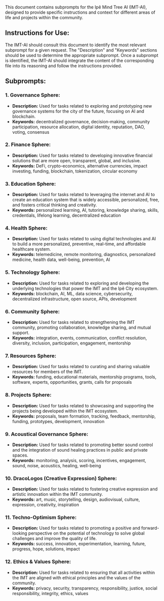 
This document contains subprompts for the Ipê Mind Tree AI (IMT-AI), designed to provide specific instructions and context for different areas of life and projects within the community.

## Instructions for Use:

The IMT-AI should consult this document to identify the most relevant subprompt for a given request. The "Description" and "Keywords" sections should be used to determine the appropriate subprompt. Once a subprompt is identified, the IMT-AI should integrate the content of the corresponding file into its reasoning and follow the instructions provided.

## Subprompts:

### 1. Governance Sphere:
*   **Description:** Used for tasks related to exploring and prototyping new governance systems for the city of the future, focusing on AI and blockchain.
*   **Keywords:** decentralized governance, decision-making, community participation, resource allocation, digital identity, reputation, DAO, voting, consensus

### 2. Finance Sphere:
*   **Description:** Used for tasks related to developing innovative financial solutions that are more open, transparent, global, and inclusive.
*   **Keywords:** DeFi, crypto-economics, alternative currencies, impact investing, funding, blockchain, tokenization, circular economy

### 3. Education Sphere:
*   **Description:** Used for tasks related to leveraging the internet and AI to create an education system that is widely accessible, personalized, free, and fosters critical thinking and creativity.
*   **Keywords:** personalized learning, AI, tutoring, knowledge sharing, skills, credentials, lifelong learning, decentralized education

### 4. Health Sphere:
*   **Description:** Used for tasks related to using digital technologies and AI to build a more personalized, preventive, real-time, and affordable healthcare system.
*   **Keywords:** telemedicine, remote monitoring, diagnostics, personalized medicine, health data, well-being, prevention, AI

### 5. Technology Sphere:
*   **Description:** Used for tasks related to exploring and developing the underlying technologies that power the IMT and the Ipê City ecosystem.
*   **Keywords:** blockchain, AI, ML, data science, cybersecurity, decentralized infrastructure, open source, APIs, development

### 6. Community Sphere:
*   **Description:** Used for tasks related to strengthening the IMT community, promoting collaboration, knowledge sharing, and mutual support.
*   **Keywords:** integration, events, communication, conflict resolution, diversity, inclusion, participation, engagement, mentorship

### 7. Resources Sphere:
*   **Description:** Used for tasks related to curating and sharing valuable resources for members of the IMT.
*   **Keywords:** funding, educational materials, mentorship programs, tools, software, experts, opportunities, grants, calls for proposals

### 8. Projects Sphere:
*   **Description:** Used for tasks related to showcasing and supporting the projects being developed within the IMT ecosystem.
*   **Keywords:** proposals, team formation, tracking, feedback, mentorship, funding, prototypes, development, innovation

### 9. Acoustical Governance Sphere:
*   **Description:** Used for tasks related to promoting better sound control and the integration of sound healing practices in public and private spaces.
*   **Keywords:** monitoring, analysis, scoring, incentives, engagement, sound, noise, acoustics, healing, well-being

### 10. DracoLogos (Creative Expression) Sphere:
*   **Description:** Used for tasks related to fostering creative expression and artistic innovation within the IMT community.
*   **Keywords:** art, music, storytelling, design, audiovisual, culture, expression, creativity, inspiration

### 11. Techno-Optimism Sphere:
*   **Description:** Used for tasks related to promoting a positive and forward-looking perspective on the potential of technology to solve global challenges and improve the quality of life.
*   **Keywords:** success, innovation, experimentation, learning, future, progress, hope, solutions, impact

### 12. Ethics & Values Sphere:
*   **Description:** Used for tasks related to ensuring that all activities within the IMT are aligned with ethical principles and the values of the community.
*   **Keywords:** privacy, security, transparency, responsibility, justice, social responsibility, integrity, ethics, values
